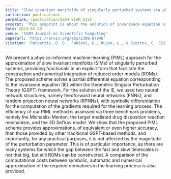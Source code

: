 ```yaml
---
title: "Slow invariant manifolds of singularly perturbed systems via physics-informed machine learning"
collection: publications
permalink: /publication/2024-SIAM_SISC
excerpt: 'This preprint is about the solution of invariance equation associated with SIM via PINNs'
date: 2024-03-20
venue: 'SIAM Journal on Scientific Computing'
paperurl: 'https://arxiv.org/abs/2309.07946'
citation: 'Patsatzis, D. G., Fabiani, G., Russo, L., & Siettos, C. (2024). Slow invariant manifolds of singularly perturbed systems via physics-informed machine learning. SIAM Journal on Scientific Computing, 2024'
---
```


We present a physics-informed machine-learning (PIML) approach for the approximation of slow invariant manifolds (SIMs) of singularly perturbed systems, providing functionals in an explicit form that facilitate the construction and numerical integration of reduced order models (ROMs). The proposed scheme solves a partial differential equation corresponding to the invariance equation (IE) within the Geometric Singular Perturbation Theory (GSPT) framework. For the solution of the IE, we used two neural network structures, namely feedforward neural networks (FNNs), and random projection neural networks (RPNNs), with symbolic differentiation for the computation of the gradients required for the learning process. The efficiency of our PIML method is assessed via three benchmark problems, namely the Michaelis-Menten, the target mediated drug disposition reaction mechanism, and the 3D Sel'kov model. We show that the proposed PIML scheme provides approximations, of equivalent or even higher accuracy, than those provided by other traditional GSPT-based methods, and importantly, for any practical purposes, it is not affected by the magnitude of the perturbation parameter. This is of particular importance, as there are many systems for which the gap between the fast and slow timescales is not that big, but still ROMs can be constructed. A comparison of the computational costs between symbolic, automatic and numerical approximation of the required derivatives in the learning process is also provided.
